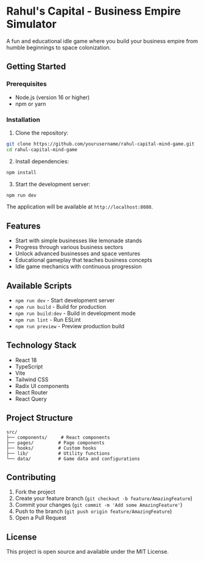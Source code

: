 # Rahul's Capital - Business Empire Simulator

A fun and educational idle game where you build your business empire from humble beginnings to space colonization.

## Getting Started

### Prerequisites
- Node.js (version 16 or higher)
- npm or yarn

### Installation

1. Clone the repository:
```bash
git clone https://github.com/yourusername/rahul-capital-mind-game.git
cd rahul-capital-mind-game
```

2. Install dependencies:
```bash
npm install
```

3. Start the development server:
```bash
npm run dev
```

The application will be available at `http://localhost:8080`.

## Features

- Start with simple businesses like lemonade stands
- Progress through various business sectors
- Unlock advanced businesses and space ventures
- Educational gameplay that teaches business concepts
- Idle game mechanics with continuous progression

## Available Scripts

- `npm run dev` - Start development server
- `npm run build` - Build for production
- `npm run build:dev` - Build in development mode
- `npm run lint` - Run ESLint
- `npm run preview` - Preview production build

## Technology Stack

- React 18
- TypeScript
- Vite
- Tailwind CSS
- Radix UI components
- React Router
- React Query

## Project Structure

```
src/
├── components/     # React components
├── pages/         # Page components
├── hooks/         # Custom hooks
├── lib/           # Utility functions
└── data/          # Game data and configurations
```

## Contributing

1. Fork the project
2. Create your feature branch (`git checkout -b feature/AmazingFeature`)
3. Commit your changes (`git commit -m 'Add some AmazingFeature'`)
4. Push to the branch (`git push origin feature/AmazingFeature`)
5. Open a Pull Request

## License

This project is open source and available under the MIT License.